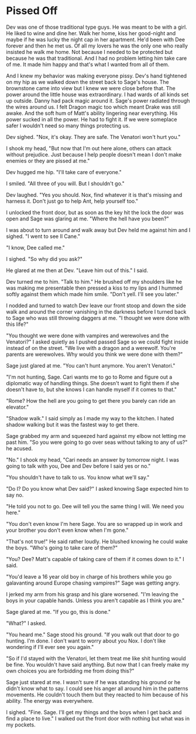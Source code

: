 # Pissed Off

Dev was one of those traditional type guys.  He was meant to be with a girl.  He liked to wine and dine her.  Walk her home, kiss her good-night and maybe if he was lucky the night cap in her apartment.  He'd been with Dee forever and then he met us.  Of all my lovers he was the only one who really insisted he walk me home.  Not because I needed to be protected but because he was that traditional.  And I had no problem letting him take care of me.  It made him happy and that's what I wanted from all of them.

And I knew my behavior was making everyone pissy.  Dev's hand tightened on my hip as we walked down the street back to Sage's house.  The brownstone came into view but I knew we were close before that.  The power around the little house was extraordinary.  I had wards of all kinds set up outside.  Danny had pack magic around it.  Sage's power radiated through the wires around us.  I felt Dragon magic too which meant Drake was still awake.  And the soft hum of Matt's ability lingering near everything.  His power sucked in all the power.  He had to fight it.  If we were someplace safer I wouldn't need so many things protecting us.

Dev sighed.  "Nox, it's okay.  They are safe. The Venatori won't hurt you."

I shook my head, "But now that I'm out here alone, others can attack without prejudice.  Just because I help people doesn't mean I don't make enemies or they are pissed at me."

Dev hugged me hip.  "I'll take care of everyone."

I smiled.  "All three of you will.  But I shouldn't go."

Dev laughed.  "Yes you should.  Nox, find whatever it is that's missing and harness it.  Don't just go to help Ant, help yourself too."

I unlocked the front door, but as soon as the key hit the lock the door was open and Sage was glaring at me.  "Where the hell have you been?"

I was about to turn around and walk away but Dev held me against him and I sighed. "I went to see Il Cane."

"I know, Dee called me."

I sighed.  "So why did you ask?"

He glared at me then at Dev.  "Leave him out of this."  I said.

Dev turned me to him.  "Talk to him."  He brushed off my shoulders like he was making me presentable then pressed a kiss to my lips and I hummed softly against them which made him smile.  "Don't yell.  I'll see you later."

I nodded and turned to watch Dev leave our front stoop and down the side walk and around the corner vanishing in the darkness before I turned back to Sage who was still throwing daggers at me.  "I thought we were done with this life?"

"You thought we were done with vampires and werewolves and the Venatori?"  I asked quietly as I pushed passed Sage so we could fight inside instead of on the street.  "We live with a dragon and a werewolf.  You're parents are werewolves.  Why would you think we were done with them?"

Sage just glared at me.  "You can't hunt anymore.  You aren't Venatori."

"I'm not hunting, Sage.  Cari wants me to go to Rome and figure out a diplomatic way of handling things.  She doesn't want to fight them if she doesn't have to, but she knows I can handle myself if it comes to that."

"Rome?  How the hell are you going to get there you barely can ride an elevator."

"Shadow walk."  I said simply as I made my way to the kitchen.  I hated shadow walking but it was the fastest way to get there.

Sage grabbed my arm and squeezed hard against my elbow not letting me past him.  "So you were going to go over seas without talking to any of us?"  he acused.

"No."  I shook my head, "Cari needs an answer by tomorrow night.  I was going to talk with you, Dee and Dev before I said yes or no."

"You shouldn't have to talk to us.  You know what we'll say."

"Do I?  Do you know what Dev said?"  I asked knowing Sage expected him to say no.

"He told you not to go.  Dee will tell you the same thing I will.  We need you here."

"You don't even know I'm here Sage.  You are so wrapped up in work and your brother you don't even know when I'm gone."

"That's not true!"  He said rather loudly.  He blushed knowing he could wake the boys.  "Who's going to take care of them?"

"You?  Dee?  Matt's capable of taking care of them if it comes down to it."  I said.

"You'd leave a 16 year old boy in charge of his brothers while you go galavanting around Europe chasing vampires?"  Sage was getting angry.

I jerked my arm from his grasp and his glare worsened.  "I'm leaving the boys in your capable hands.  Unless you aren't capable as I think you are."

Sage glared at me.  "If you go, this is done."

"What?"  I asked.

"You heard me."  Sage stood his ground.  "If you walk out that door to go hunting.  I'm done.  I don't want to worry about you Nox.  I don't like wondering if I'll ever see you again."

"So if I'd stayed with the Venatori, let them treat me like shit hunting would be fine.  You wouldn't have said anything.  But now that I can freely make my own choices you are forbidding me from doing this?"

Sage just stared at me.  I wasn't sure if he was standing his ground or he didn't know what to say.  I could see his anger all around him in the patterns movements.  He couldn't touch them but they reacted to him because of his ability.  The energy was everywhere.

I sighed.  "Fine.  Sage.  I'll get my things and the boys when I get back and find a place to live."  I walked out the front door with nothing but what was in my pockets.

